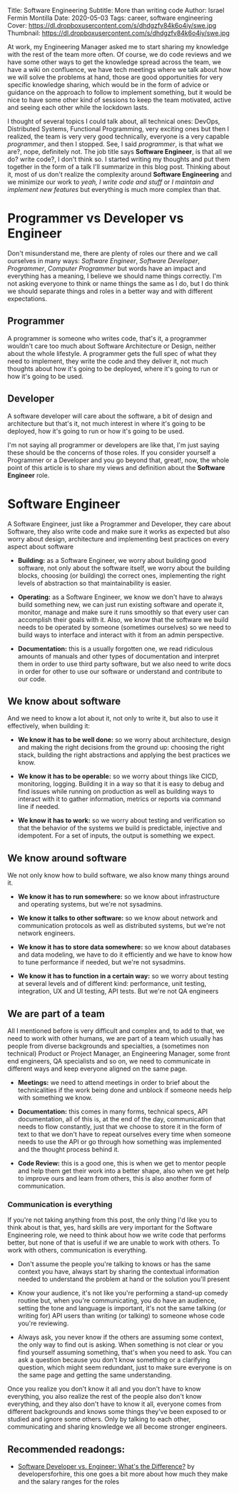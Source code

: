 Title: Software Engineering
Subtitle: More than writing code
Author: Israel Fermín Montilla
Date: 2020-05-03
Tags: career, software engineering
Cover: https://dl.dropboxusercontent.com/s/dhdgzfv84k6o4iy/swe.jpg
Thumbnail: https://dl.dropboxusercontent.com/s/dhdgzfv84k6o4iy/swe.jpg



At work, my Engineering Manager asked me to start sharing my knowledge
with the rest of the team more often. Of course, we do code reviews and
we have some other ways to get the knowledge spread across the team, we have
a wiki on confluence, we have tech meetings where we talk about how we will
solve the problems at hand, those are good opportunities for very specific
knowledge sharing, which would be in the form of advice or guidance on the
approach to follow to implement something, but it would be nice to have
some other kind of sessions to keep the team motivated, active and seeing
each other while the lockdown lasts.

I thought of several topics I could talk about, all technical ones:
DevOps, Distributed Systems, Functional Programming, very exciting ones
but then I realized, the team is very very good technically, everyone is
a very capable *programmer*, and then I stopped. See, I said *programmer*,
is that what we are?, nope, definitely not. The job title says **Software
Engineer**, is that all we do? write code?, I don't think so. I started writing
my thoughts and put them together in the form of a talk I'll summarize in this blog
post. Thinking about it, most of us don't realize the complexity around
**Software Engineering** and we minimize our work to *yeah, I write code and
stuff* or *I maintain and implement new features* but everything is much more
complex than that.

# Programmer vs Developer vs Engineer
Don't misunderstand me, there are plenty of roles our there and we call ourselves
in many ways: *Software Engineer*, *Software Developer*, *Programmer*, *Computer
Programmer* but words have an impact and everything has a meaning, I believe
we should name things correctly. I'm not asking everyone to think or name things the same
as I do, but I do think we should separate things and roles in a better way and with
different expectations.

## Programmer
A programmer is someone who writes code, that's it, a programmer wouldn't care
too much about Software Architecture or Design, neither about the whole lifestyle.
A programmer gets the full spec of what they need to implement, they write the code
and they deliver it, not much thoughts about how it's going to be deployed, where it's
going to run or how it's going to be used.

## Developer
A software developer will care about the software, a bit of design and architecture
but that's it, not much interest in where it's going to be deployed, how it's going to
run or how it's going to be used.

I'm not saying all programmer or developers are like that, I'm just saying these should be
the concerns of those roles. If you consider yourself a Programmer or a Developer and you go
beyond that, great!, now, the whole point of this article is to share my views and definition
about the **Software Engineer** role.

# Software Engineer
A Software Engineer, just like a Programmer and Developer, they care about Software,
they also write code and make sure it works as expected but also worry about design,
architecture and implementing best practices on every aspect about software

* **Building:** as a Software Engineer, we worry about building good software, not only
about the software itself, we worry about the building blocks, choosing (or building) the 
correct ones, implementing the right levels of abstraction so that maintainability is
easier.

* **Operating:** as a Software Engineer, we know we don't have to always build something
new, we can just run existing software and operate it, monitor, manage and make sure
it runs smoothly so that every user can accomplish their goals with it. Also, we know that
the software we build needs to be operated by someone (sometimes ourselves) so we need to build
ways to interface and interact with it from an admin perspective.

* **Documentation:** this is a usually forgotten one, we read ridiculous amounts of manuals and
other types of documentation and interpret them in order to use third party software, but we also
need to write docs in order for other to use our software or understand and contribute to our code.

## We know about software
And we need to know a lot about it, not only to write it, but also to use it effectively, when building
it:

* **We know it has to be well done:** so we worry about architecture, design and making the right decisions
from the ground up: choosing the right stack, building the right abstractions and applying the best
practices we know.

* **We know it has to be operable:** so we worry about things like CICD, monitoring, logging. Building it
in a way so that it is easy to debug and find issues while running on production as well as building ways
to interact with it to gather information, metrics or reports via command line if needed.

* **We know it has to work:** so we worry about testing and verification so that the behavior of the systems
we build is predictable, injective and idempotent. For a set of inputs, the output is something we expect.


## We know around software
We not only know how to build software, we also know many things around it.

* **We know it has to run somewhere:** so we know about infrastructure and operating systems, but we're not
sysadmins.

* **We know it talks to other software:** so we know about network and communication protocols as well as
distributed systems, but we're not network engineers.

* **We know it has to store data somewhere:** so we know about databases and data modeling, we have to do it
efficiently and we have to know how to tune performance if needed, but we're not sysadmins.

* **We know it has to function in a certain way:** so we worry about testing at several levels and of different kind:
performance, unit testing, integration, UX and UI testing, API tests. But we're not QA engineers


## We are part of a team
All I mentioned before is very difficult and complex and, to add to that, we need to work with other humans,
we are part of a team which usually has people from diverse backgrounds and specialties, a (sometimes non technical)
Product or Project Manager, an Engineering Manager, some front end engineers, QA specialists and so on, we need to
communicate in different ways and keep everyone aligned on the same page.

* **Meetings:** we need to attend meetings in order to brief about the technicalities if the work being done
and unblock if someone needs help with something we know.

* **Documentation:** this comes in many forms, technical specs, API documentation, all of this is, at the end of the day,
communication that needs to flow constantly, just that we choose to store it in the form of text to that we don't have
to repeat ourselves every time when someone needs to use the API or go through how something was implemented and the thought
process behind it.

* **Code Review:** this is a good one, this is when we get to mentor people and help them get their work into a better shape,
also when we get help to improve ours and learn from others, this is also another form of communication.


### Communication is everything
If you're not taking anything from this post, the only thing I'd like you to think about is that, yes, hard skills are very important
for the Software Engineering role, we need to think about how we write code that performs better, but none of that is useful if we are unable
to work with others. To work with others, communication is everything.

* Don't assume the people you're talking to knows or has the same context you have, always start by sharing the contextual information
needed to understand the problem at hand or the solution you'll present

* Know your audience, it's not like you're performing a stand-up comedy routine but, when you're communicating, you do have an audience,
setting the tone and language is important, it's not the same talking (or writing for) API users than writing (or talking) to someone
whose code you're reviewing.

* Always ask, you never know if the others are assuming some context, the only way to find out is asking. When something is not clear
or you find yourself assuming something, that's when you need to ask. You can ask a question because you don't know something or a
clarifying question, which might seem redundant, just to make sure everyone is on the same page and getting the same understanding.

Once you realize you don't know it all and you don't have to know everything, you also realize the rest of the people
also don't know everything, and they also don't have to know it all, everyone comes from different backgrounds and knows some things
they've been exposed to or studied and ignore some others. Only by talking to each other, communicating and sharing knowledge we all
become stronger engineers.


## Recommended readongs:
* [Software Developer vs. Engineer: What's the Difference?](https://www.developersforhire.com/software-developer-vs-software-engineer) by developersforhire, this one goes a bit more about how much they make and the salary ranges for the roles
